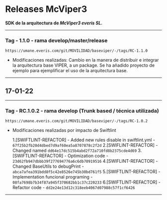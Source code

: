 # Releases McViper3
**SDK de la arquitectura de _McViper3 everis SL_.**

___

### Tag - 1.1.0 - rama develop/master/release
`https://umane.everis.com/git/MOVILIDAD/baseviper/-/tags/RC-1.1.0`

- Modificaciones realizadas:
    Cambio en la manera de distribuir e integrar la arquitectura base VIPER, a un package.
    Se ha añadido proyecto de ejemplo para ejemplificar el uso de la arquitectura base.
___
## 17-01-22
___

### Tag - RC.1.0.2 - rama develop (Trunk based / técnica utilizada)

`https://umane.everis.com/git/MOVILIDAD/baseviper/-/tags/RC-1.0.2`

- Modificaciones realizadas por impacto de Swiftlint

  1.[SWIFTLINT-REFACTOR] - Added new rules disable in swiftlint.yml - `67f25b2fb20d4dbed7d9af60ea5a8707878c2f2d`
  2.[SWIFLINT-REFACTOR] - Changed named `dd64e17dc515b4abd2f72a710fd8b2375cde4d69`
  3.[SWIFTLINT-REFACTOR] - Optimization code - `23d62fb947dbbb39f277694776a6c6db70919516`
  4.[SWIFLINT-REFACTOR] - Changed BaseUtils to debugPrint - `abca7afea391bdd8f5c42e8526e745b30bd761f5`
  5.[SWIFTLINT-REFACTOR] - Implementation funcional programing - `08fa7698b7b34f87a945f370682bb1c37c220233`
  6.[SWIFTLINT-REFACTOR] - Refactor code - `dd2e24e13d12c318eeb4067d07988c57f1cf6426`
___
